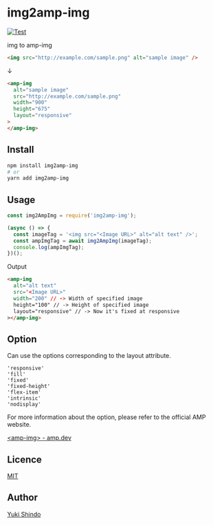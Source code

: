 # img2amp-img

[![Test](https://github.com/shinshin86/img2amp-img/actions/workflows/test.yml/badge.svg)](https://github.com/shinshin86/img2amp-img/actions/workflows/test.yml)

img to amp-img

```html
<img src="http://example.com/sample.png" alt="sample image" />
```

↓

```html
<amp-img
  alt="sample image"
  src="http://example.com/sample.png"
  width="900"
  height="675"
  layout="responsive"
>
</amp-img>
```

## Install

```sh
npm install img2amp-img
# or
yarn add img2amp-img
```

## Usage

```javascript
const img2AmpImg = require('img2amp-img');

(async () => {
  const imageTag = '<img src="<Image URL>" alt="alt text" />';
  const ampImgTag = await img2AmpImg(imageTag);
  console.log(ampImgTag);
})();
```

Output

```html
<amp-img
  alt="alt text"
  src="<Image URL>"
  width="200" // -> Width of specified image
  height="100" // -> Height of specified image
  layout="responsive" // -> Now it's fixed at responsive
></amp-img>
```

## Option

Can use the options corresponding to the layout attribute.

```
'responsive'
'fill'
'fixed'
'fixed-height'
'flex-item'
'intrinsic'
'nodisplay'
```

For more information about the option, please refer to the official AMP website.

[\<amp-img\> - amp.dev](https://amp.dev/documentation/components/amp-img/)

## Licence

[MIT](https://github.com/shinshin86/img2amp-img/blob/main/LICENSE)

## Author

[Yuki Shindo](https://shinshin86.com)
